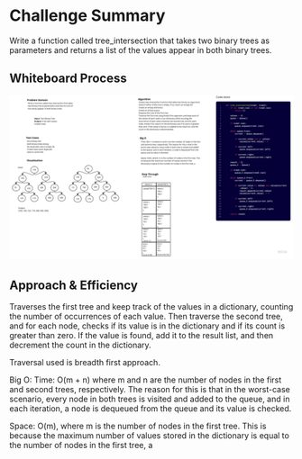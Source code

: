 # Challenge Summary
<!-- Description of the challenge -->
Write a function called tree_intersection that takes two binary trees as parameters and returns a list of the values appear in both binary trees.
## Whiteboard Process
<!-- Embedded whiteboard image -->
![Whiteboard Image](./tree_intersection.jpg)
## Approach & Efficiency
<!-- What approach did you take? Why? What is the Big O space/time for this approach? -->
Traverses the first tree and keep track of the values in a dictionary, counting the number of occurrences of each value. Then traverse the second tree, and for each node, checks if its value is in the dictionary and if its count is greater than zero. If the value is found, add it to the result list, and then decrement the count in the dictionary.

Traversal used is breadth first approach.

Big O: Time: O(m + n) where m and n are the number of nodes in the first and second trees, respectively. The reason for this is that in the worst-case scenario, every node in both trees is visited and added to the queue, and in each iteration, a node is dequeued from the queue and its value is checked.

Space: O(m), where m is the number of nodes in the first tree. This is because the maximum number of values stored in the dictionary is equal to the number of nodes in the first tree, a

